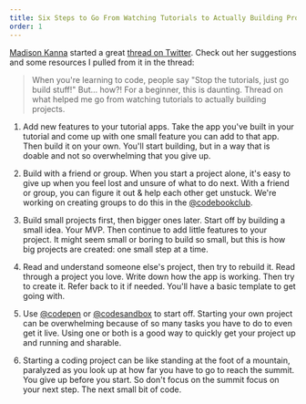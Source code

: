 ```yaml
---
title: Six Steps to Go From Watching Tutorials to Actually Building Projects
order: 1
---
```


[Madison Kanna](https://twitter.com/Madisonkanna) started a great
[thread on Twitter](https://twitter.com/Madisonkanna/status/1279158985518485504).
Check out her suggestions and some resources I pulled from it in the thread:

> When you're learning to code, people say "Stop the tutorials, just go build
> stuff!" But... how?! For a beginner, this is daunting. Thread on what helped
> me go from watching tutorials to actually building projects.

1. Add new features to your tutorial apps. Take the app you've built in your
   tutorial and come up with one small feature you can add to that app. Then
   build it on your own. You'll start building, but in a way that is doable and
   not so overwhelming that you give up.

2. Build with a friend or group. When you start a project alone, it's easy to
   give up when you feel lost and unsure of what to do next. With a friend or
   group, you can figure it out & help each other get unstuck. We're working on
   creating groups to do this in the
   [@codebookclub](https://twitter.com/CodeBookClub).

3. Build small projects first, then bigger ones later. Start off by building a
   small idea. Your MVP. Then continue to add little features to your project.
   It might seem small or boring to build so small, but this is how big projects
   are created: one small step at a time.

4. Read and understand someone else's project, then try to rebuild it. Read
   through a project you love. Write down how the app is working. Then try to
   create it. Refer back to it if needed. You'll have a basic template to get
   going with.

5. Use [@codepen](https://twitter.com/CodePen) or
   [@codesandbox](https://twitter.com/codesandbox) to start off. Starting your
   own project can be overwhelming because of so many tasks you have to do to
   even get it live. Using one or both is a good way to quickly get your project
   up and running and sharable.

6. Starting a coding project can be like standing at the foot of a mountain,
   paralyzed as you look up at how far you have to go to reach the summit. You
   give up before you start. So don't focus on the summit focus on your next
   step. The next small bit of code.
